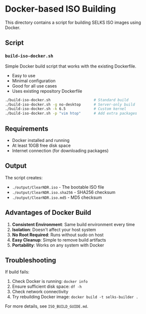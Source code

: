# Docker-based ISO Building

This directory contains a script for building SELKS ISO images using Docker.

## Script

### `build-iso-docker.sh`

Simple Docker build script that works with the existing Dockerfile.

- Easy to use
- Minimal configuration
- Good for all use cases
- Uses existing repository Dockerfile

```bash
./build-iso-docker.sh                    # Standard build
./build-iso-docker.sh -g no-desktop      # Server-only build
./build-iso-docker.sh -k 6.5             # Custom kernel
./build-iso-docker.sh -p "vim htop"      # Add extra packages
```

## Requirements

- Docker installed and running
- At least 10GB free disk space
- Internet connection (for downloading packages)

## Output

The script creates:

- `./output/ClearNDR.iso` - The bootable ISO file
- `./output/ClearNDR.iso.sha256` - SHA256 checksum
- `./output/ClearNDR.iso.md5` - MD5 checksum

## Advantages of Docker Build

1. **Consistent Environment**: Same build environment every time
2. **Isolation**: Doesn't affect your host system
3. **No Root Required**: Runs without sudo on host
4. **Easy Cleanup**: Simple to remove build artifacts
5. **Portability**: Works on any system with Docker

## Troubleshooting

If build fails:

1. Check Docker is running: `docker info`
2. Ensure sufficient disk space: `df -h`
3. Check network connectivity
4. Try rebuilding Docker image: `docker build -t selks-builder .`

For more details, see `ISO_BUILD_GUIDE.md`.
